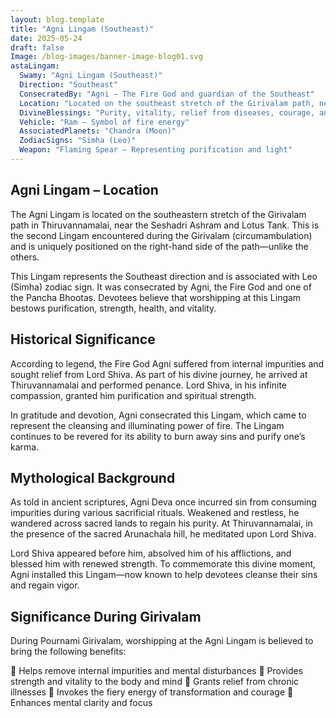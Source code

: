 ```yaml
---
layout: blog.template
title: "Agni Lingam (Southeast)"
date: 2025-05-24
draft: false
Image: /blog-images/banner-image-blog01.svg
astaLingam:
  Swamy: "Agni Lingam (Southeast)"
  Direction: "Southeast"
  ConsecratedBy: "Agni – The Fire God and guardian of the Southeast"
  Location: "Located on the southeast stretch of the Girivalam path, near Seshadri Ashram"
  DivineBlessings: "Purity, vitality, relief from diseases, courage, and mental clarity"
  Vehicle: "Ram – Symbol of fire energy"
  AssociatedPlanets: "Chandra (Moon)"
  ZodiacSigns: "Simha (Leo)"
  Weapon: "Flaming Spear – Representing purification and light"
---
```


## Agni Lingam – Location

The Agni Lingam is located on the southeastern stretch of the Girivalam path in Thiruvannamalai, near the Seshadri Ashram and Lotus Tank. This is the second Lingam encountered during the Girivalam (circumambulation) and is uniquely positioned on the right-hand side of the path—unlike the others.

This Lingam represents the Southeast direction and is associated with Leo (Simha) zodiac sign. It was consecrated by Agni, the Fire God and one of the Pancha Bhootas. Devotees believe that worshipping at this Lingam bestows purification, strength, health, and vitality.

## Historical Significance
According to legend, the Fire God Agni suffered from internal impurities and sought relief from Lord Shiva. As part of his divine journey, he arrived at Thiruvannamalai and performed penance. Lord Shiva, in his infinite compassion, granted him purification and spiritual strength.

In gratitude and devotion, Agni consecrated this Lingam, which came to represent the cleansing and illuminating power of fire. The Lingam continues to be revered for its ability to burn away sins and purify one’s karma.

## Mythological Background
As told in ancient scriptures, Agni Deva once incurred sin from consuming impurities during various sacrificial rituals. Weakened and restless, he wandered across sacred lands to regain his purity. At Thiruvannamalai, in the presence of the sacred Arunachala hill, he meditated upon Lord Shiva.

Lord Shiva appeared before him, absolved him of his afflictions, and blessed him with renewed strength. To commemorate this divine moment, Agni installed this Lingam—now known to help devotees cleanse their sins and regain vigor.

## Significance During Girivalam
During Pournami Girivalam, worshipping at the Agni Lingam is believed to bring the following benefits:

🙏 Helps remove internal impurities and mental disturbances
🙏 Provides strength and vitality to the body and mind
🙏 Grants relief from chronic illnesses
🙏 Invokes the fiery energy of transformation and courage
🙏 Enhances mental clarity and focus